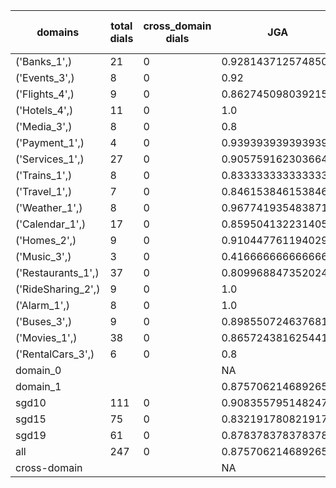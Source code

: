 | domains            |   total dials |   cross_domain dials | JGA                | RSA                | TA                 | CDTA   |   total turns |   cross-domain turns |
|--------------------|---------------|----------------------|--------------------|--------------------|--------------------|--------|---------------|----------------------|
| ('Banks_1',)       |            21 |                    0 | 0.9281437125748503 | 0.9395973154362416 | 0.9041916167664671 | NA     |           167 |                    0 |
| ('Events_3',)      |             8 |                    0 | 0.92               | 0.9485507246376812 | 0.94               | NA     |            50 |                    0 |
| ('Flights_4',)     |             9 |                    0 | 0.8627450980392157 | 0.9479166666666666 | 0.9215686274509803 | NA     |            51 |                    0 |
| ('Hotels_4',)      |            11 |                    0 | 1.0                | 1.0                | 1.0                | NA     |            82 |                    0 |
| ('Media_3',)       |             8 |                    0 | 0.8                | 0.8731884057971014 | 0.88               | NA     |            50 |                    0 |
| ('Payment_1',)     |             4 |                    0 | 0.9393939393939394 | 0.9822222222222223 | 0.7878787878787878 | NA     |            33 |                    0 |
| ('Services_1',)    |            27 |                    0 | 0.9057591623036649 | 0.9750925925925925 | 0.9528795811518325 | NA     |           191 |                    0 |
| ('Trains_1',)      |             8 |                    0 | 0.8333333333333334 | 0.9408465608465608 | 0.9583333333333334 | NA     |            48 |                    0 |
| ('Travel_1',)      |             7 |                    0 | 0.8461538461538461 | 0.8935185185185185 | 0.9230769230769231 | NA     |            39 |                    0 |
| ('Weather_1',)     |             8 |                    0 | 0.967741935483871  | 0.9821428571428571 | 0.967741935483871  | NA     |            31 |                    0 |
| ('Calendar_1',)    |            17 |                    0 | 0.859504132231405  | 0.9451951951951952 | 0.9338842975206612 | NA     |           121 |                    0 |
| ('Homes_2',)       |             9 |                    0 | 0.9104477611940298 | 0.9816939890710383 | 0.9850746268656716 | NA     |            67 |                    0 |
| ('Music_3',)       |             3 |                    0 | 0.4166666666666667 | 0.5675             | 0.7916666666666666 | NA     |            24 |                    0 |
| ('Restaurants_1',) |            37 |                    0 | 0.8099688473520249 | 0.9485873015873013 | 0.9501557632398754 | NA     |           321 |                    0 |
| ('RideSharing_2',) |             9 |                    0 | 1.0                | 1.0                | 1.0                | NA     |            51 |                    0 |
| ('Alarm_1',)       |             8 |                    0 | 1.0                | 1.0                | 1.0                | NA     |            47 |                    0 |
| ('Buses_3',)       |             9 |                    0 | 0.8985507246376812 | 0.9831201137171285 | 0.9710144927536232 | NA     |            69 |                    0 |
| ('Movies_1',)      |            38 |                    0 | 0.8657243816254417 | 0.9533513027852655 | 0.9363957597173145 | NA     |           283 |                    0 |
| ('RentalCars_3',)  |             6 |                    0 | 0.8                | 0.9302325581395348 | 0.8888888888888888 | NA     |            45 |                    0 |
| domain_0           |               |                      | NA                 | NA                 | NA                 | NA     |             0 |                    0 |
| domain_1           |               |                      | 0.8757062146892656 | 0.9513297174350451 | 0.9401129943502825 | NA     |          1770 |                    0 |
| sgd10              |           111 |                    0 | 0.9083557951482479 | 0.9537052485227666 | 0.931266846361186  | NA     |           742 |                    0 |
| sgd15              |            75 |                    0 | 0.8321917808219178 | 0.9419780899372737 | 0.9486301369863014 | NA     |           584 |                    0 |
| sgd19              |            61 |                    0 | 0.8783783783783784 | 0.9596751659098844 | 0.9436936936936937 | NA     |           444 |                    0 |
| all                |           247 |                    0 | 0.8757062146892656 | 0.9513297174350451 | 0.9401129943502825 | NA     |          1770 |                    0 |
| cross-domain       |               |                      | NA                 | NA                 | NA                 | NA     |             0 |                    0 |
